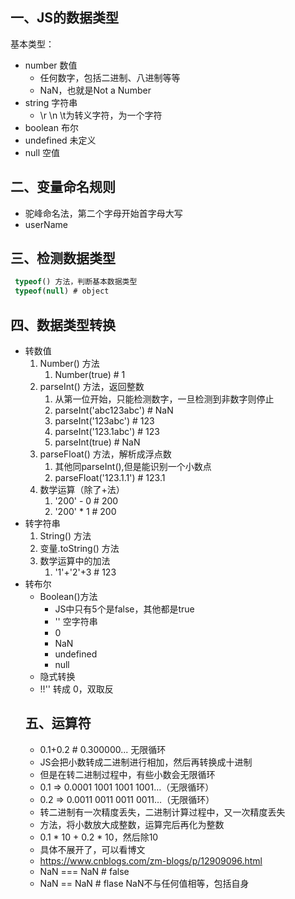 ## 一、JS的数据类型

基本类型：
* number  数值
  * 任何数字，包括二进制、八进制等等
  * NaN，也就是Not a Number
* string 字符串
  * \r \n \t为转义字符，为一个字符
* boolean 布尔
* undefined 未定义
* null 空值

## 二、变量命名规则

*   驼峰命名法，第二个字母开始首字母大写
*   userName

## 三、检测数据类型

 ``` javascript
  typeof() 方法，判断基本数据类型
  typeof(null) # object
```

## 四、数据类型转换

* 转数值
  1. Number() 方法
     1. Number(true) # 1
  2. parseInt() 方法，返回整数
     1. 从第一位开始，只能检测数字，一旦检测到非数字则停止
     2. parseInt('abc123abc') # NaN
     3. parseInt('123abc')  # 123
     4. parseInt('123.1abc')  # 123
     5. parseInt(true)  # NaN
  3. parseFloat() 方法，解析成浮点数
     1. 其他同parseInt(),但是能识别一个小数点
     2. parseFloat('123.1.1') # 123.1
  4. 数学运算（除了+法）
     1. '200' - 0  # 200
     2. '200' * 1 # 200
* 转字符串
  1. String() 方法
  2. 变量.toString() 方法
  3. 数学运算中的加法
     1. '1'+'2'+3 # 123
* 转布尔
  * Boolean()方法
    * JS中只有5个是false，其他都是true
    * '' 空字符串
    * 0
    * NaN
    * undefined
    * null
  * 隐式转换
  * !!'' 转成 0，双取反
  ## 五、运算符
  * 0.1+0.2  # 0.300000... 无限循环
  * JS会把小数转成二进制进行相加，然后再转换成十进制
  * 但是在转二进制过程中，有些小数会无限循环
  * 0.1 => 0.0001 1001 1001 1001…（无限循环）
  * 0.2 => 0.0011 0011 0011 0011…（无限循环）
  * 转二进制有一次精度丢失，二进制计算过程中，又一次精度丢失
  * 方法，将小数放大成整数，运算完后再化为整数
  * 0.1 * 10 + 0.2 * 10，然后除10 
  * 具体不展开了，可以看博文
  * https://www.cnblogs.com/zm-blogs/p/12909096.html
  * NaN === NaN # false
  * NaN == NaN # flase NaN不与任何值相等，包括自身